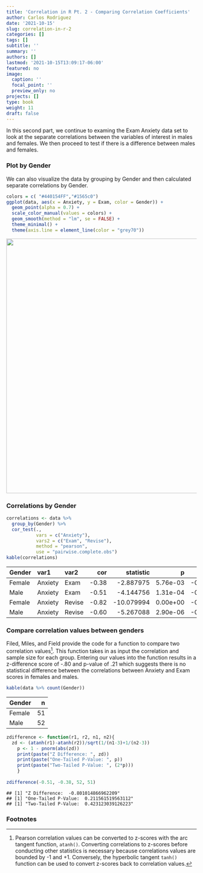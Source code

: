 ```yaml
---
title: 'Correlation in R Pt. 2 - Comparing Correlation Coefficients'
author: Carlos Rodriguez
date: '2021-10-15'
slug: correlation-in-r-2
categories: []
tags: []
subtitle: ''
summary: ''
authors: []
lastmod: '2021-10-15T13:09:17-06:00'
featured: no
image:
  caption: ''
  focal_point: ''
  preview_only: no
projects: []
type: book
weight: 11
draft: false
---
```


In this second part, we continue to examing the Exam Anxiety data set to look at the separate correlations between the variables of interest in males and females. We then proceed to test if there is a difference between males and females.





### Plot by Gender
We can also visualize the data by grouping by Gender and then calculated separate correlations by Gender.

```r
colors = c( "#440154FF","#1565c0")
ggplot(data, aes(x = Anxiety, y = Exam, color = Gender)) +
  geom_point(alpha = 0.7) +
  scale_color_manual(values = colors) +
  geom_smooth(method = "lm", se = FALSE) +
  theme_minimal() +
  theme(axis.line = element_line(color = "grey70"))
```

<img src="{{< blogdown/postref >}}index.en_files/figure-html/unnamed-chunk-3-1.png" width="672" />

### Correlations by Gender

```r
correlations <- data %>% 
  group_by(Gender) %>%  
  cor_test(.,
           vars = c("Anxiety"),
           vars2 = c("Exam", "Revise"),
           method = "pearson",
           use = "pairwise.complete.obs")
kable(correlations)
```

<table>
 <thead>
  <tr>
   <th style="text-align:left;"> Gender </th>
   <th style="text-align:left;"> var1 </th>
   <th style="text-align:left;"> var2 </th>
   <th style="text-align:right;"> cor </th>
   <th style="text-align:right;"> statistic </th>
   <th style="text-align:right;"> p </th>
   <th style="text-align:right;"> conf.low </th>
   <th style="text-align:right;"> conf.high </th>
   <th style="text-align:left;"> method </th>
  </tr>
 </thead>
<tbody>
  <tr>
   <td style="text-align:left;"> Female </td>
   <td style="text-align:left;"> Anxiety </td>
   <td style="text-align:left;"> Exam </td>
   <td style="text-align:right;"> -0.38 </td>
   <td style="text-align:right;"> -2.887975 </td>
   <td style="text-align:right;"> 5.76e-03 </td>
   <td style="text-align:right;"> -0.5944857 </td>
   <td style="text-align:right;"> -0.1182269 </td>
   <td style="text-align:left;"> Pearson </td>
  </tr>
  <tr>
   <td style="text-align:left;"> Male </td>
   <td style="text-align:left;"> Anxiety </td>
   <td style="text-align:left;"> Exam </td>
   <td style="text-align:right;"> -0.51 </td>
   <td style="text-align:right;"> -4.144756 </td>
   <td style="text-align:right;"> 1.31e-04 </td>
   <td style="text-align:right;"> -0.6841707 </td>
   <td style="text-align:right;"> -0.2700554 </td>
   <td style="text-align:left;"> Pearson </td>
  </tr>
  <tr>
   <td style="text-align:left;"> Female </td>
   <td style="text-align:left;"> Anxiety </td>
   <td style="text-align:left;"> Revise </td>
   <td style="text-align:right;"> -0.82 </td>
   <td style="text-align:right;"> -10.079994 </td>
   <td style="text-align:right;"> 0.00e+00 </td>
   <td style="text-align:right;"> -0.8944820 </td>
   <td style="text-align:right;"> -0.7054746 </td>
   <td style="text-align:left;"> Pearson </td>
  </tr>
  <tr>
   <td style="text-align:left;"> Male </td>
   <td style="text-align:left;"> Anxiety </td>
   <td style="text-align:left;"> Revise </td>
   <td style="text-align:right;"> -0.60 </td>
   <td style="text-align:right;"> -5.267088 </td>
   <td style="text-align:right;"> 2.90e-06 </td>
   <td style="text-align:right;"> -0.7482821 </td>
   <td style="text-align:right;"> -0.3876660 </td>
   <td style="text-align:left;"> Pearson </td>
  </tr>
</tbody>
</table>

### Compare correlation values between genders
Filed, Miles, and Field provide the code for a function to compare two correlation values[^2]. This function takes in as input the correlation and sample size for each group. Entering our values into the function results in a z-difference score of -.80 and p-value of .21 which suggests there is no statistical difference between the correlations between Anxiety and Exam scores in females and males.

```r
kable(data %>% count(Gender))
```

<table>
 <thead>
  <tr>
   <th style="text-align:left;"> Gender </th>
   <th style="text-align:right;"> n </th>
  </tr>
 </thead>
<tbody>
  <tr>
   <td style="text-align:left;"> Female </td>
   <td style="text-align:right;"> 51 </td>
  </tr>
  <tr>
   <td style="text-align:left;"> Male </td>
   <td style="text-align:right;"> 52 </td>
  </tr>
</tbody>
</table>

```r
zdifference <- function(r1, r2, n1, n2){
  zd <- (atanh(r1)-atanh(r2))/sqrt(1/(n1-3)+1/(n2-3))
	p <- 1 - pnorm(abs(zd))
	print(paste("Z Difference: ", zd))
	print(paste("One-Tailed P-Value: ", p))
	print(paste("Two-Tailed P-Value: ", (2*p)))
	}
	
zdifference(-0.51, -0.38, 52, 51)
```

```
## [1] "Z Difference:  -0.801014866962209"
## [1] "One-Tailed P-Value:  0.211561519563112"
## [1] "Two-Tailed P-Value:  0.423123039126223"
```

<!-- ### Assumptions -->
<!-- The rstatix package has a nice pipe friendly function to assess the normality of the Anxiety, Exam, and Revise variables.  -->
<!-- ```{r} -->
<!-- kable( -->
<!--   data %>% shapiro_test(Anxiety, Exam, Revise) -->
<!-- ) -->
<!-- ``` -->


### Footnotes
[^2]: Pearson correlation values can be converted to z-scores with the arc tangent function, `atanh()`. Converting correlations to z-scores before conducting other statistics is necessary because correlations values are bounded by -1 and +1. Conversely, the hyperbolic tangent `tanh()` function can be used to convert z-scores back to correlation values.
